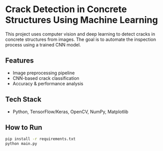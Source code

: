 # Crack Detection in Concrete Structures Using Machine Learning

This project uses computer vision and deep learning to detect cracks in concrete structures from images. The goal is to automate the inspection process using a trained CNN model.

## Features
- Image preprocessing pipeline
- CNN-based crack classification
- Accuracy & performance analysis

## Tech Stack
- Python, TensorFlow/Keras, OpenCV, NumPy, Matplotlib

## How to Run
```bash
pip install -r requirements.txt
python main.py
